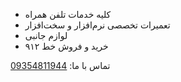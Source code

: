 <ul>
    <li>کلیه خدمات تلفن همراه</li>
    <li>تعمیرات تخصصی نرم‌افزار و سخت‌افزار</li>
    <li>لوازم جانبی</li>
    <li>خرید و فروش خط ۹۱۲</li>
</ul>

<p>تماس با ما: <a href="tel:09354811944">09354811944</a></p>
